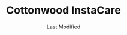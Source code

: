 ---
layout: location-page
date: Last Modified
description: "Local COVID-19 testing is available at Cottonwood InstaCare in Murray, Utah, USA."
permalink: "locations/utah/murray/cottonwood-instacare/"
tags:
  - locations
  - utah
title: Cottonwood InstaCare
uniqueName: cottonwood-instacare
state: Utah
stateAbbr: UT
hood: "Murray"
address: "181 E Medical Tower Dr"
city: "Murray"
zip: "84107"
zipsNearby: "84003 84004 84006 84010 84011 84054 84087 84302 84324 84013 84014 84015 84016 84056 84075 84089 84017 84024 84020 84027 84022 84310 84626 84628 84025 84633 84029 84032 84033 84315 84317 84036 84061 84037 84040 84041 84005 84043 84045 84044 84047 84049 84645 84018 84050 84055 84201 84244 84401 84402 84403 84404 84405 84407 84408 84409 84412 84414 84415 84057 84058 84059 84097 84328 84060 84068 84098 84651 84042 84062 84601 84602 84603 84604 84605 84606 84065 84095 84096 84067 84069 84653 84101 84102 84103 84104 84105 84106 84107 84108 84109 84110 84111 84112 84113 84114 84115 84116 84117 84118 84119 84120 84121 84122 84123 84124 84125 84126 84127 84128 84129 84130 84131 84132 84133 84134 84136 84138 84139 84141 84143 84145 84147 84148 84150 84151 84152 84157 84158 84165 84170 84171 84180 84184 84189 84190 84199 84070 84090 84091 84092 84093 84094 84655 84660 84663 84664 84071 84031 84074 84080 84082 84081 84084 84088 84340 84086 84144" 
mapUrl: "http://maps.apple.com/?q=Cottonwood+InstaCare&address=181+E+Medical+Tower+Dr,Murray,Utah,84107"
locationType: Drive-thru
phone: "801-314-7700"
website: "https://intermountainhealthcare.org/locations/cottonwood-clinic/"
onlineBooking: undefined
closed: undefined
closedUpdate: April 21st, 2020
notes: "Requires phone screen."
days: Everyday
hours: 9AM-5PM
ctaMessage: Learn more
ctaUrl: "https://intermountainhealthcare.org/locations/cottonwood-clinic/"
---